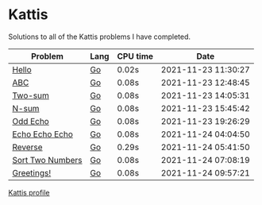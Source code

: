 # Kattis
Solutions to all of the Kattis problems I have completed.

| Problem | Lang | CPU time | Date |
|---------|------|-----|------|
| [Hello](https://open.kattis.com/problems/hello) | [Go](Go/hello.go) | 0.02s | 2021-11-23 11:30:27 |
| [ABC](https://open.kattis.com/problems/abc) | [Go](Go/abc.go) | 0.08s | 2021-11-23 12:48:45 |
| [Two-sum](https://open.kattis.com/problems/twosum) | [Go](Go/twosum.go) | 0.08s | 2021-11-23 14:05:31 |
| [N-sum](https://open.kattis.com/problems/nsum)| [Go](Go/nsum.go) | 0.08s | 2021-11-23 15:45:42 |
| [Odd Echo](https://open.kattis.com/problems/oddecho) | [Go](Go/oddecho.go) | 0.08s | 2021-11-23 19:26:29 |
| [Echo Echo Echo](https://open.kattis.com/problems/echoechoecho) | [Go](Go/echoechoecho.go) | 0.08s | 2021-11-24 04:04:50 |
| [Reverse](https://open.kattis.com/problems/ofugsnuid) | [Go](Go/ofugsnuid.go) | 0.29s | 2021-11-24 05:41:50 |
| [Sort Two Numbers](https://open.kattis.com/problems/sorttwonumbers) | [Go](Go/sorttwonumbers.go) | 0.08s | 2021-11-24 07:08:19 |
| [Greetings!](https://open.kattis.com/problems/greetings2) | [Go](Go/greetings2.go) | 0.08s | 2021-11-24 09:57:21 |

[Kattis profile](https://open.kattis.com/users/ramon-rodrigues1)
